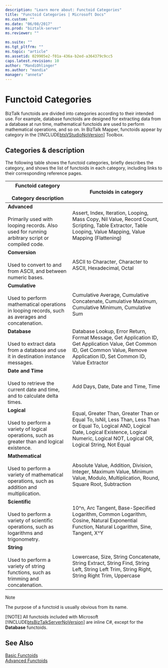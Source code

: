 ```yaml
---
description: "Learn more about: Functoid Categories"
title: "Functoid Categories | Microsoft Docs"
ms.custom: ""
ms.date: "06/08/2017"
ms.prod: "biztalk-server"
ms.reviewer: ""

ms.suite: ""
ms.tgt_pltfrm: ""
ms.topic: "article"
ms.assetid: 029905e2-f01a-436a-b2ed-a364379c9cc5
caps.latest.revision: 10
author: "MandiOhlinger"
ms.author: "mandia"
manager: "anneta"
---
```

# Functoid Categories
BizTalk functoids are divided into categories according to their intended use. For example, database functoids are designed for extracting data from a database at run time, mathematical functoids are used to perform mathematical operations, and so on. In BizTalk Mapper, functoids appear by category in the [!INCLUDE[btsVStudioNoVersion](../includes/btsvstudionoversion-md.md)] Toolbox. 

## Categories & description
The following table shows the functoid categories, briefly describes the category, and shows the list of functoids in each category, including links to their corresponding reference pages.  
  
|Functoid category <br/><br/> Category description|Functoids in category|  
|---|---|  
|**Advanced** <br /><br /> Primarily used with looping records. Also used for running arbitrary script or compiled code.|Assert, Index, Iteration, Looping, Mass Copy, Nil Value, Record Count, Scripting, Table Extractor, Table Looping, Value Mapping, Value Mapping (Flattening)|  
|**Conversion** <br /><br /> Used to convert to and from ASCII, and between numeric bases.|ASCII to Character, Character to ASCII, Hexadecimal, Octal|  
|**Cumulative** <br /><br /> Used to perform mathematical operations in looping records, such as averages and concatenation.|Cumulative Average, Cumulative Concatenate,  Cumulative Maximum, Cumulative Minimum, Cumulative Sum|  
|**Database** <br /><br /> Used to extract data from a database and use it in destination instance messages.|Database Lookup, Error Return, Format Message, Get Application ID, Get Application Value, Get Common ID, Get Common Value, Remove Application ID, Set Common ID, Value Extractor|  
|**Date and Time** <br /><br /> Used to retrieve the current date and time, and to calculate delta times.|Add Days, Date, Date and Time, Time|  
|**Logical** <br /><br /> Used to perform a variety of logical operations, such as greater than and logical existence.|Equal, Greater Than, Greater Than or Equal To, IsNil, Less Than, Less Than or Equal To, Logical AND, Logical Date, Logical Existence, Logical Numeric, Logical NOT, Logical OR, Logical String, Not Equal|  
|**Mathematical** <br /><br /> Used to perform a variety of mathematical operations, such as addition and multiplication.|Absolute Value, Addition, Division, Integer, Maximum Value, Minimum Value, Modulo, Multiplication, Round, Square Root, Subtraction|  
|**Scientific** <br /><br /> Used to perform a variety of scientific operations, such as logarithms and trigonometry.|10^n, Arc Tangent, Base-Specified Logarithm, Common Logarithm, Cosine, Natural Exponential Function, Natural Logarithm, Sine, Tangent, X^Y|  
|**String** <br /><br /> Used to perform a variety of string functions, such as trimming and concatenation.|Lowercase, Size, String Concatenate, String Extract, String Find, String Left, String Left Trim, String Right, String Right Trim, Uppercase|  
  
> [!NOTE]
>  The purpose of a functoid is usually obvious from its name.  
> 
> [!NOTE]
>  All functoids included with Microsoft [!INCLUDE[btsBizTalkServerNoVersion](../includes/btsbiztalkservernoversion-md.md)] are inline C#, except for the **Database** functoids.  
  
## See Also  
 [Basic Functoids](../core/basic-functoids.md)   
 [Advanced Functoids](../core/advanced-functoids.md)
